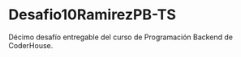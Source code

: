 # Desafio10RamirezPB-TS
 Décimo desafío entregable del curso de Programación Backend de CoderHouse.
